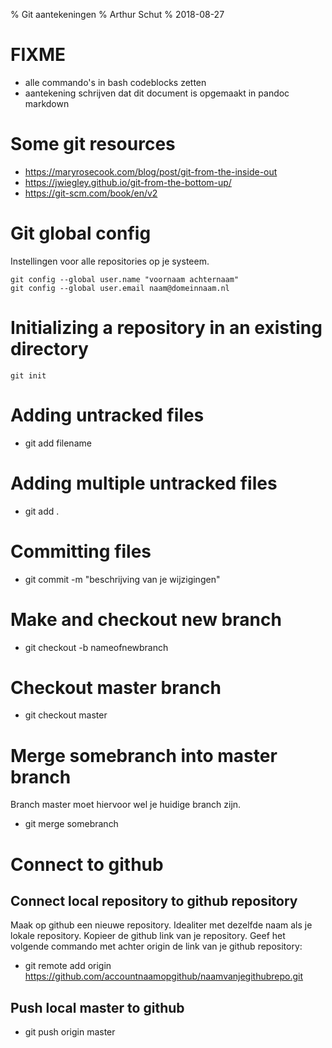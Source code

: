 % Git aantekeningen
% Arthur Schut
% 2018-08-27
# FIXME
- alle commando's in bash codeblocks zetten
- aantekening schrijven dat dit document is opgemaakt in pandoc markdown

# Some git resources
- https://maryrosecook.com/blog/post/git-from-the-inside-out
- https://jwiegley.github.io/git-from-the-bottom-up/
- https://git-scm.com/book/en/v2

# Git global config
Instellingen voor alle repositories op je systeem.

~~~~ {#bash1 .bash .numberLines}
git config --global user.name "voornaam achternaam"
git config --global user.email naam@domeinnaam.nl
~~~~~~~~~~~~~~~~~~~~~~~~~~~~~~

# Initializing a repository in an existing directory

~~~~ {#bash2 .bash .numberLines}
git init
~~~~~~~~~~~~~~~~~~~~~~~~~~~~~~

# Adding untracked files
- git add filename

# Adding multiple untracked files
- git add .

# Committing files
- git commit -m "beschrijving van je wijzigingen"

# Make and checkout new branch
- git checkout -b nameofnewbranch

# Checkout master branch
- git checkout master

# Merge somebranch into master branch
Branch master moet hiervoor wel je huidige branch zijn.

- git merge somebranch

# Connect to github
## Connect local repository to github repository
Maak op github een nieuwe repository. Idealiter met dezelfde naam als je lokale
repository. Kopieer de github link van je repository. Geef het volgende
commando met achter origin de link van je github repository:

- git remote add origin https://github.com/accountnaamopgithub/naamvanjegithubrepo.git

## Push local master to github
- git push origin master
